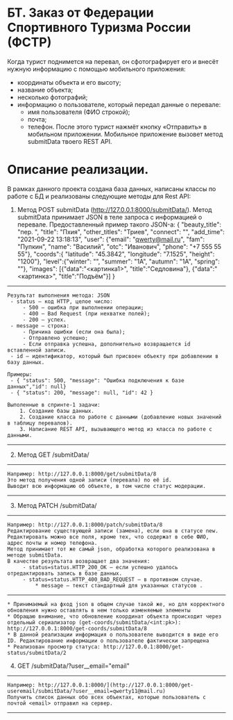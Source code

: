 # БТ. Заказ от Федерации Спортивного Туризма России (ФСТР)
Когда турист поднимется на перевал, он сфотографирует его и внесёт нужную информацию с помощью мобильного приложения:
 - координаты объекта и его высоту;
 - название объекта;
 - несколько фотографий;
 - информацию о пользователе, который передал данные о перевале:
     - имя пользователя (ФИО строкой);
     - почта;
     - телефон.
После этого турист нажмёт кнопку «Отправить» в мобильном приложении. Мобильное приложение вызовет метод submitData твоего REST API.


# Описание реализации.
В рамках данного проекта создана база данных, написаны классы по работе с БД и реализованы следующие методы для Rest API:
1. Метод POST submitData (http://127.0.0.1:8000/submitData/).
    Метод submitData принимает JSON в теле запроса с информацией о перевале. Предоставленный пример такого JSON-а:
    {
      "beauty_title": "пер. ",
      "title": "Пхия",
      "other_titles": "Триев",
      "connect": "",
      "add_time": "2021-09-22 13:18:13",
      "user": {"email": "qwerty@mail.ru",
            "fam": "Пупкин",
    		 "name": "Василий",
		     "otc": "Иванович",
            "phone": "+7 555 55 55"},
      "coords":{
      "latitude": "45.3842",
      "longitude": "7.1525",
      "height": "1200"},
      "level":{"winter": "",
      "summer": "1А",
      "autumn": "1А",
      "spring": ""},
      "images": [{"data":"<картинка1>", "title":"Седловина"}, {"data":"<картинка>", "title":"Подъём"}]
    }

---
    Результат выполнения метода: JSON
     - status — код HTTP, целое число:
         - 500 — ошибка при выполнении операции;
         - 400 — Bad Request (при нехватке полей);
         - 200 — успех.
     - message — строка:
         - Причина ошибки (если она была);
         - Отправлено успешно;
         - Если отправка успешна, дополнительно возвращается id вставленной записи.
     - id — идентификатор, который был присвоен объекту при добавлении в базу данных.

    Примеры:
     - { "status": 500, "message": "Ошибка подключения к базе данных","id": null}
     - { "status": 200, "message": null, "id": 42 }

    Выполенные в спринте-1 задачи:
        1. Создание базы данных.
        2. Создание класса по работе с данными (добавление новых значений в таблицу перевалов).
        3. Написание REST API, вызывающего метод из класса по работе с данными.
---

2. Метод GET /submitData/<id>
---
    Например: http://127.0.0.1:8000/get/submitData/8
    Это метод получения одной записи (перевала) по её id.
    Выводит всю информацию об объекте, в том числе статус модерации.
---

3. Метод PATCH /submitData/<id>
---
    Например: http://127.0.0.1:8000/patch/submitData/8
    Редактирование существующей записи (замена), если она в статусе new.
    Редактировать можно все поля, кроме тех, что содержат в себе ФИО, адрес почты и номер телефона.
    Метод принимает тот же самый json, обработка которого реализована в методе submitData.
    В качестве результата возвращает два значения:
         - status=status.HTTP_200_OK — если успешно удалось отредактировать запись в базе данных.
         - status=status.HTTP_400_BAD_REQUEST — в противном случае.
             * message — текст стандартный для указанных статусов .
--- 
    * Принимаемый на фход json в общем случае такой же, но для корректного обновления нужно оставлять в нем только изменяемые элементы
    * Обращаю внимание, что обновление координат объекта происходит через отдельный сериализатор (get-coords/submitData/<int:pk>): http://127.0.0.1:8000/get-coords/submitData/8
    * В данной реализации информация о пользователе выводится в виде его ID. Редактирование информации о пользователе фактически запрещена
    * Реализован просмотр статуса: http://127.0.0.1:8000/get-status/submitData/2

4. GET /submitData/?user__email="email"
---
    Например: http://127.0.0.1:8000/](http://127.0.0.1:8000/get-useremail/submitData/?user__email=qwerty11@mail.ru)
    Получить список данных обо всех объектах, которые пользователь с почтой <email> отправил на сервер.
---
